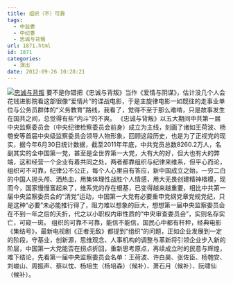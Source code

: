 ```yaml
---
title: 组织（不）可靠
tags:
  - 中监委
  - 中纪委
  - 忠诚与背叛
url: 1871.html
id: 1871
categories:
  - 演出
date: 2012-09-26 10:28:21
---
```


[![](http://photo.guolaijie.com/rooufer/uploads/2012/09/忠诚与背叛1.jpg "忠诚与背叛")](http://photo.guolaijie.com/rooufer/uploads/2012/09/忠诚与背叛1.jpg) 要不是你错把《忠诚与背叛》当作《爱情与阴谋》，估计没几个人会花钱进影院看这部很像“爱情片”的谍战电影，于是主旋律电影一如既往的走事业单位与公务员群体的“义务教育”路线，我看了，觉得不至于那么难啃，只是故事发生在国共之间，总觉得有些“内斗”的不爽。 《忠诚与背叛》以五大期间中共第一届中央监察委员会（中央纪律检察委员会前身）成立为主线，刻画了诸如王荷波、杨匏安等首届中央级监察委员会领导人物形象，回顾这段历史，也是为了正视党的现实，据今年6月30日统计数据，截至2011年年底，中共党员总数8260.2万人，名副其实的全中国第一党，甚至是全世界第一大党，大有大的好，但大也有大的弊端，这和经营一个企业有着共同之处，两者都靠组织与纪律来维系，但平心而论，组织可不可靠，纪律公不公正，每个人心里自有答应，新中国成立之始，一穷二白的中国人抛头颅、洒热血，用集体理性战胜个人情感，用大无畏创建精神楷模，现而今，国家慢慢富起来了，维系党的存在根基，已变得越来越重要，相比中共第一届中央监察委员会的“清党”运动，中国第一大党有必要重申党纲党章党规党纪，只是这种“必要”未必能推行得了，阻力难以想象的巨大，想想第一届中央监察委员会在不到一年之后的夭折，代之以小职权内审性质的“中央审查委员会”，实则名存实亡，可窥一斑。 组织的可靠不可靠，能信不能信，国民心中都有杆秤，经典电影《集结号》，最新电视剧《正者无敌》都提到“组织”的问题，正如企业发展到一定的阶段，守基业，创新源，思维观念、人事机构的调整与革新将引领企业步入新的阶层，中国第一大党能否在拐点折回，重新思考原点，再续成立时的民意与辉煌，难下结论，先看第一届中央监察委员会名单：王荷波、许白昊、张佐臣、杨匏安、刘峻山、周振声、蔡以忱、杨培生（杨培森）（候补）、萧石月（候补）、阮啸仙（候补）。